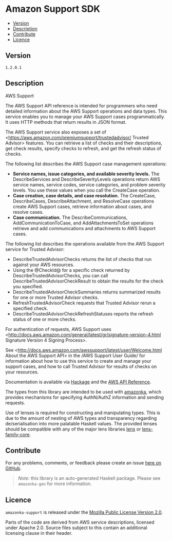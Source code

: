 # Amazon Support SDK

* [Version](#version)
* [Description](#description)
* [Contribute](#contribute)
* [Licence](#licence)


## Version

`1.2.0.1`


## Description

AWS Support

The AWS Support API reference is intended for programmers who need
detailed information about the AWS Support operations and data types.
This service enables you to manage your AWS Support cases
programmatically. It uses HTTP methods that return results in JSON
format.

The AWS Support service also exposes a set of
<https://aws.amazon.com/premiumsupport/trustedadvisor/ Trusted Advisor>
features. You can retrieve a list of checks and their descriptions, get
check results, specify checks to refresh, and get the refresh status of
checks.

The following list describes the AWS Support case management operations:

-   __Service names, issue categories, and available severity levels.__
    The DescribeServices and DescribeSeverityLevels operations return
    AWS service names, service codes, service categories, and problem
    severity levels. You use these values when you call the CreateCase
    operation.
-   __Case creation, case details, and case resolution.__ The
    CreateCase, DescribeCases, DescribeAttachment, and ResolveCase
    operations create AWS Support cases, retrieve information about
    cases, and resolve cases.
-   __Case communication.__ The DescribeCommunications,
    AddCommunicationToCase, and AddAttachmentsToSet operations retrieve
    and add communications and attachments to AWS Support cases.

The following list describes the operations available from the AWS
Support service for Trusted Advisor:

-   DescribeTrustedAdvisorChecks returns the list of checks that run
    against your AWS resources.
-   Using the @CheckId@ for a specific check returned by
    DescribeTrustedAdvisorChecks, you can call
    DescribeTrustedAdvisorCheckResult to obtain the results for the
    check you specified.
-   DescribeTrustedAdvisorCheckSummaries returns summarized results for
    one or more Trusted Advisor checks.
-   RefreshTrustedAdvisorCheck requests that Trusted Advisor rerun a
    specified check.
-   DescribeTrustedAdvisorCheckRefreshStatuses reports the refresh
    status of one or more checks.

For authentication of requests, AWS Support uses
<http://docs.aws.amazon.com/general/latest/gr/signature-version-4.html Signature Version 4 Signing Process>.

See
<http://docs.aws.amazon.com/awssupport/latest/user/Welcome.html About the AWS Support API>
in the /AWS Support User Guide/ for information about how to use this
service to create and manage your support cases, and how to call Trusted
Advisor for results of checks on your resources.

Documentation is available via [Hackage](http://hackage.haskell.org/package/amazonka-support)
and the [AWS API Reference](http://docs.aws.amazon.com/awssupport/latest/APIReference/Welcome.html).

The types from this library are intended to be used with [amazonka](http://hackage.haskell.org/package/amazonka),
which provides mechanisms for specifying AuthN/AuthZ information and sending requests.

Use of lenses is required for constructing and manipulating types.
This is due to the amount of nesting of AWS types and transparency regarding
de/serialisation into more palatable Haskell values.
The provided lenses should be compatible with any of the major lens libraries
[lens](http://hackage.haskell.org/package/lens) or [lens-family-core](http://hackage.haskell.org/package/lens-family-core).

## Contribute

For any problems, comments, or feedback please create an issue [here on GitHub](https://github.com/brendanhay/amazonka/issues).

> _Note:_ this library is an auto-generated Haskell package. Please see `amazonka-gen` for more information.


## Licence

`amazonka-support` is released under the [Mozilla Public License Version 2.0](http://www.mozilla.org/MPL/).

Parts of the code are derived from AWS service descriptions, licensed under Apache 2.0.
Source files subject to this contain an additional licensing clause in their header.
